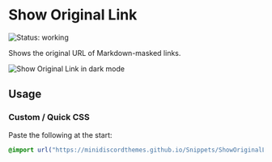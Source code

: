 # Show Original Link
![Status: working](https://img.shields.io/badge/status-working-green?style=flat-square)

Shows the original URL of Markdown-masked links.

![Show Original Link in dark mode](preview.avif)

## Usage
### Custom / Quick CSS
Paste the following at the start:
```css
@import url("https://minidiscordthemes.github.io/Snippets/ShowOriginalLink/main.css");
```